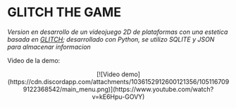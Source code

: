 # GLITCH THE GAME
*Version en desarrollo de un videojuego 2D de plataformas con una estetica basada en [GLITCH](https://www.glitchthegame.com);      desarrollado con Python, se utilizo SQLITE y JSON para almacenar informacion*

Video de la demo:
<p align="center">
[![Video demo](https://cdn.discordapp.com/attachments/1036152912600121356/1051167099122368542/main_menu.png)](https://www.youtube.com/watch?v=kE6Hpu-GOVY)
</p>